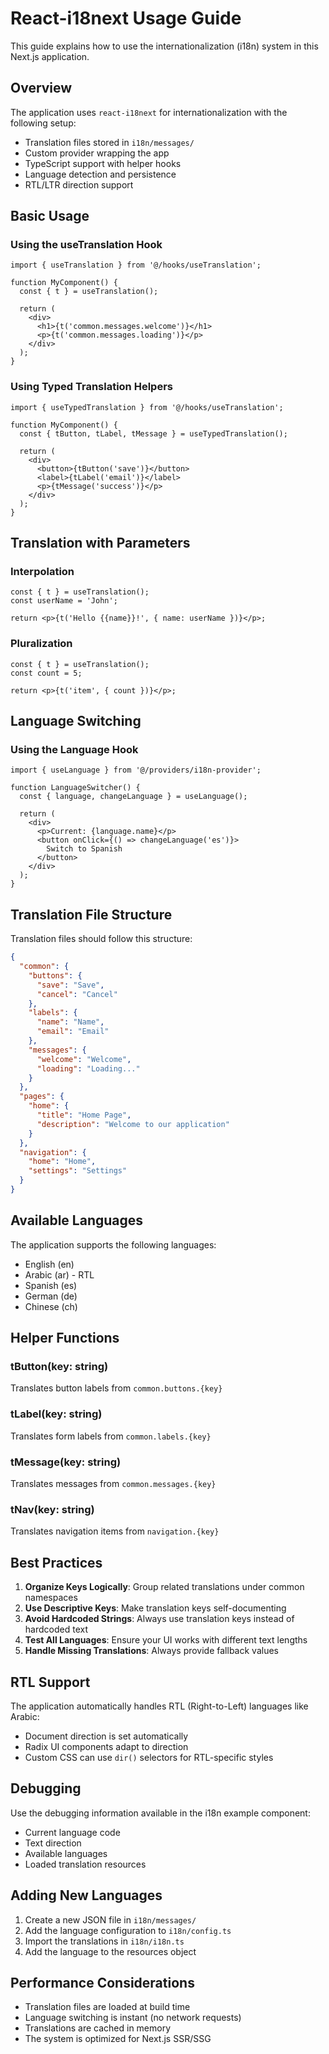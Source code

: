 # React-i18next Usage Guide

This guide explains how to use the internationalization (i18n) system in this Next.js application.

## Overview

The application uses `react-i18next` for internationalization with the following setup:

- Translation files stored in `i18n/messages/`
- Custom provider wrapping the app
- TypeScript support with helper hooks
- Language detection and persistence
- RTL/LTR direction support

## Basic Usage

### Using the useTranslation Hook

```tsx
import { useTranslation } from '@/hooks/useTranslation';

function MyComponent() {
  const { t } = useTranslation();

  return (
    <div>
      <h1>{t('common.messages.welcome')}</h1>
      <p>{t('common.messages.loading')}</p>
    </div>
  );
}
```

### Using Typed Translation Helpers

```tsx
import { useTypedTranslation } from '@/hooks/useTranslation';

function MyComponent() {
  const { tButton, tLabel, tMessage } = useTypedTranslation();

  return (
    <div>
      <button>{tButton('save')}</button>
      <label>{tLabel('email')}</label>
      <p>{tMessage('success')}</p>
    </div>
  );
}
```

## Translation with Parameters

### Interpolation

```tsx
const { t } = useTranslation();
const userName = 'John';

return <p>{t('Hello {{name}}!', { name: userName })}</p>;
```

### Pluralization

```tsx
const { t } = useTranslation();
const count = 5;

return <p>{t('item', { count })}</p>;
```

## Language Switching

### Using the Language Hook

```tsx
import { useLanguage } from '@/providers/i18n-provider';

function LanguageSwitcher() {
  const { language, changeLanguage } = useLanguage();

  return (
    <div>
      <p>Current: {language.name}</p>
      <button onClick={() => changeLanguage('es')}>
        Switch to Spanish
      </button>
    </div>
  );
}
```

## Translation File Structure

Translation files should follow this structure:

```json
{
  "common": {
    "buttons": {
      "save": "Save",
      "cancel": "Cancel"
    },
    "labels": {
      "name": "Name",
      "email": "Email"
    },
    "messages": {
      "welcome": "Welcome",
      "loading": "Loading..."
    }
  },
  "pages": {
    "home": {
      "title": "Home Page",
      "description": "Welcome to our application"
    }
  },
  "navigation": {
    "home": "Home",
    "settings": "Settings"
  }
}
```

## Available Languages

The application supports the following languages:

- English (en)
- Arabic (ar) - RTL
- Spanish (es)
- German (de)
- Chinese (ch)

## Helper Functions

### tButton(key: string)

Translates button labels from `common.buttons.{key}`

### tLabel(key: string)

Translates form labels from `common.labels.{key}`

### tMessage(key: string)

Translates messages from `common.messages.{key}`

### tNav(key: string)

Translates navigation items from `navigation.{key}`

## Best Practices

1. **Organize Keys Logically**: Group related translations under common namespaces
2. **Use Descriptive Keys**: Make translation keys self-documenting
3. **Avoid Hardcoded Strings**: Always use translation keys instead of hardcoded text
4. **Test All Languages**: Ensure your UI works with different text lengths
5. **Handle Missing Translations**: Always provide fallback values

## RTL Support

The application automatically handles RTL (Right-to-Left) languages like Arabic:

- Document direction is set automatically
- Radix UI components adapt to direction
- Custom CSS can use `dir()` selectors for RTL-specific styles

## Debugging

Use the debugging information available in the i18n example component:

- Current language code
- Text direction
- Available languages
- Loaded translation resources

## Adding New Languages

1. Create a new JSON file in `i18n/messages/`
2. Add the language configuration to `i18n/config.ts`
3. Import the translations in `i18n/i18n.ts`
4. Add the language to the resources object

## Performance Considerations

- Translation files are loaded at build time
- Language switching is instant (no network requests)
- Translations are cached in memory
- The system is optimized for Next.js SSR/SSG
